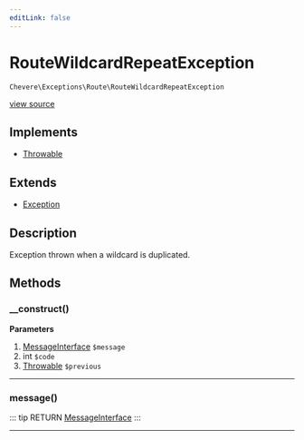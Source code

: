 ```yaml
---
editLink: false
---
```


# RouteWildcardRepeatException

`Chevere\Exceptions\Route\RouteWildcardRepeatException`

[view source](https://github.com/chevere/chevere/blob/master/exceptions/Route/RouteWildcardRepeatException.php)

## Implements

- [Throwable](https://www.php.net/manual/class.throwable)

## Extends

- [Exception](../Core/Exception.md)

## Description

Exception thrown when a wildcard is duplicated.

## Methods

### __construct()

**Parameters**

1. [MessageInterface](../../Interfaces/Message/MessageInterface.md) `$message`
2. int `$code`
3. [Throwable](https://www.php.net/manual/class.throwable) `$previous`

---

### message()

::: tip RETURN
[MessageInterface](../../Interfaces/Message/MessageInterface.md)
:::

---
